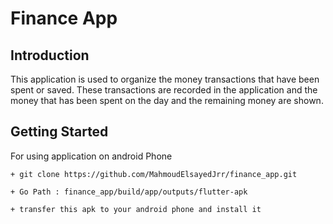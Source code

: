 # **Finance App**


## **Introduction**

  This application is used to organize the money transactions that have been spent or saved. These transactions are recorded in the application and the money that has been spent on the day and the remaining money are shown.

## **Getting Started**

  For using application on android Phone

    + git clone https://github.com/MahmoudElsayedJrr/finance_app.git
    
    + Go Path : finance_app/build/app/outputs/flutter-apk
    
    + transfer this apk to your android phone and install it
    



